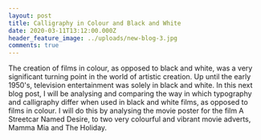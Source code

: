 ```yaml
---
layout: post
title: Calligraphy in Colour and Black and White
date: 2020-03-11T13:12:00.000Z
header_feature_image: ../uploads/new-blog-3.jpg
comments: true
---
```

The creation of films in colour, as opposed to black and white, was a very significant turning point in the world of artistic creation. Up until the early 1950's, television entertainment was solely in black and white. In this next blog post, I will be analysing and comparing the way in which typography and calligraphy differ when used in black and white films, as opposed to films in colour. I will do this by analysing the movie poster for the film A Streetcar Named Desire, to two very colourful and vibrant movie adverts, Mamma Mia and The Holiday.